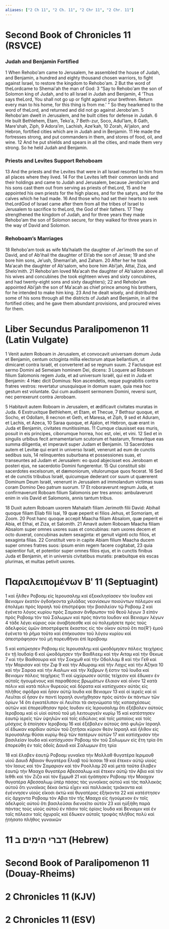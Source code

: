 ```yaml
---
aliases: ["2 Ch 11", "2 Ch. 11", "2 Chr 11", "2 Chr. 11"]
---
```



# Second Book of Chronicles 11 (RSVCE)

### Judah and Benjamin Fortified
1 When Rehoboʹam came to Jerusalem, he assembled the house of Judah, and Benjamin, a hundred and eighty thousand chosen warriors, to fight against Israel, to restore the kingdom to Rehoboʹam.
2 But the word of theLordcame to Shemaiʹah the man of God:
3 “Say to Rehoboʹam the son of Solomon king of Judah, and to all Israel in Judah and Benjamin,
4 ‘Thus says theLord, You shall not go up or fight against your brethren. Return every man to his home, for this thing is from me.’ ” So they hearkened to the word of theLord, and returned and did not go against Jeroboʹam.
5 Rehoboʹam dwelt in Jerusalem, and he built cities for defense in Judah.
6 He built Bethlehem, Etam, Tekoʹa,
7 Beth-zur, Soco, Adulʹlam,
8 Gath, Mareʹshah, Ziph,
9 Adoraʹim, Lachish, Azeʹkah,
10 Zorah, Aiʹjalon, and Hebron, fortified cities which are in Judah and in Benjamin.
11 He made the fortresses strong, and put commanders in them, and stores of food, oil, and wine.
12 And he put shields and spears in all the cities, and made them very strong. So he held Judah and Benjamin.
### Priests and Levites Support Rehoboam
13 And the priests and the Levites that were in all Israel resorted to him from all places where they lived.
14 For the Levites left their common lands and their holdings and came to Judah and Jerusalem, because Jeroboʹam and his sons cast them out from serving as priests of theLord,
15 and he appointed his own priests for the high places, and for the satyrs, and for the calves which he had made.
16 And those who had set their hearts to seek theLordGod of Israel came after them from all the tribes of Israel to Jerusalem to sacrifice to theLord, the God of their fathers.
17 They strengthened the kingdom of Judah, and for three years they made Rehoboʹam the son of Solomon secure, for they walked for three years in the way of David and Solomon.
### Rehoboam’s Marriages
18 Rehoboʹam took as wife Maʹhalath the daughter of Jerʹimoth the son of David, and of Abʹihail the daughter of Eliʹab the son of Jesse;
19 and she bore him sons, Jeʹush, Shemariʹah, and Zaham.
20 After her he took Maʹacah the daughter of Abʹsalom, who bore him Abiʹjah, Attai, Ziza, and Sheloʹmith.
21 Rehoboʹam loved Maʹacah the daughter of Abʹsalom above all his wives and concubines (he took eighteen wives and sixty concubines, and had twenty-eight sons and sixty daughters);
22 and Rehoboʹam appointed Abiʹjah the son of Maʹacah as chief prince among his brothers, for he intended to make him king.
23 And he dealt wisely, and distributed some of his sons through all the districts of Judah and Benjamin, in all the fortified cities; and he gave them abundant provisions, and procured wives for them.


# Liber Secundus Paralipomenon 11 (Latin Vulgate)

1 Venit autem Roboam in Jerusalem, et convocavit universam domum Juda et Benjamin, centum octoginta millia electorum atque bellantium, ut dimicaret contra Israël, et converteret ad se regnum suum.
2 Factusque est sermo Domini ad Semeiam hominem Dei, dicens:
3 Loquere ad Roboam filium Salomonis regem Juda, et ad universum Israël, qui est in Juda et Benjamin:
4 Hæc dicit Dominus: Non ascendetis, neque pugnabitis contra fratres vestros: revertatur unusquisque in domum suam, quia mea hoc gestum est voluntate. Qui cum audissent sermonem Domini, reversi sunt, nec perrexerunt contra Jeroboam.

5 Habitavit autem Roboam in Jerusalem, et ædificavit civitates muratas in Juda.
6 Exstruxitque Bethlehem, et Etam, et Thecue,
7 Bethsur quoque, et Socho, et Odollam,
8 necnon et Geth, et Maresa, et Ziph,
9 sed et Aduram, et Lachis, et Azeca,
10 Saraa quoque, et Ajalon, et Hebron, quæ erant in Juda et Benjamin, civitates munitissimas.
11 Cumque clausisset eas muris, posuit in eis principes, ciborumque horrea, hoc est, olei, et vini.
12 Sed et in singulis urbibus fecit armamentarium scutorum et hastarum, firmavitque eas summa diligentia, et imperavit super Judam et Benjamin.
13 Sacerdotes autem et Levitæ qui erant in universo Israël, venerunt ad eum de cunctis sedibus suis,
14 relinquentes suburbana et possessiones suas, et transeuntes ad Judam et Jerusalem: eo quod abjecisset eos Jeroboam et posteri ejus, ne sacerdotio Domini fungerentur.
15 Qui constituit sibi sacerdotes excelsorum, et dæmoniorum, vitulorumque quos fecerat.
16 Sed et de cunctis tribubus Israël, quicumque dederant cor suum ut quærerent Dominum Deum Israël, venerunt in Jerusalem ad immolandum victimas suas coram Domino Deo patrum suorum.
17 Et roboraverunt regnum Juda, et confirmaverunt Roboam filium Salomonis per tres annos: ambulaverunt enim in viis David et Salomonis, annis tantum tribus.

18 Duxit autem Roboam uxorem Mahalath filiam Jerimoth filii David: Abihail quoque filiam Eliab filii Isai,
19 quæ peperit ei filios Jehus, et Somoriam, et Zoom.
20 Post hanc quoque accepit Maacha filiam Absalom, quæ peperit ei Abia, et Ethai, et Ziza, et Salomith.
21 Amavit autem Roboam Maacha filiam Absalom super omnes uxores suas et concubinas: nam uxores decem et octo duxerat, concubinas autem sexaginta: et genuit viginti octo filios, et sexaginta filias.
22 Constituit vero in capite Abiam filium Maacha ducem super omnes fratres suos: ipsum enim regem facere cogitabat,
23 quia sapientior fuit, et potentior super omnes filios ejus, et in cunctis finibus Juda et Benjamin, et in universis civitatibus muratis: præbuitque eis escas plurimas, et multas petivit uxores.


# Παραλειπομένων Βʹ 11 (Septuagint)

1 καὶ ἦλθεν Ροβοαμ εἰς Ιερουσαλημ καὶ ἐξεκκλησίασεν τὸν Ιουδαν καὶ Βενιαμιν ἑκατὸν ὀγδοήκοντα χιλιάδας νεανίσκων ποιούντων πόλεμον καὶ ἐπολέμει πρὸς Ισραηλ τοῦ ἐπιστρέψαι τὴν βασιλείαν τῷ Ροβοαμ
2 καὶ ἐγένετο λόγος κυρίου πρὸς Σαμαιαν ἄνθρωπον τοῦ θεοῦ λέγων
3 εἰπὸν πρὸς Ροβοαμ τὸν τοῦ Σαλωμων καὶ πρὸς πάντα Ιουδαν καὶ Βενιαμιν λέγων
4 τάδε λέγει κύριος οὐκ ἀναβήσεσθε καὶ οὐ πολεμήσετε πρὸς τοὺς ἀδελφοὺς ὑμῶν ἀποστρέφετε ἕκαστος εἰς τὸν οἶκον αὐτοῦ ὅτι πα{R'} ἐμοῦ ἐγένετο τὸ ῥῆμα τοῦτο καὶ ἐπήκουσαν τοῦ λόγου κυρίου καὶ ἀπεστράφησαν τοῦ μὴ πορευθῆναι ἐπὶ Ιεροβοαμ

5 καὶ κατῴκησεν Ροβοαμ εἰς Ιερουσαλημ καὶ ᾠκοδόμησεν πόλεις τειχήρεις ἐν τῇ Ιουδαίᾳ
6 καὶ ᾠκοδόμησεν τὴν Βαιθλεεμ καὶ τὴν Αιταμ καὶ τὴν Θεκωε
7 καὶ τὴν Βαιθσουρα καὶ τὴν Σοκχωθ καὶ τὴν Οδολλαμ
8 καὶ τὴν Γεθ καὶ τὴν Μαρισαν καὶ τὴν Ζιφ
9 καὶ τὴν Αδωραιμ καὶ τὴν Λαχις καὶ τὴν Αζηκα
10 καὶ τὴν Σαραα καὶ τὴν Αιαλων καὶ τὴν Χεβρων ἥ ἐστιν τοῦ Ιουδα καὶ Βενιαμιν πόλεις τειχήρεις
11 καὶ ὠχύρωσεν αὐτὰς τείχεσιν καὶ ἔδωκεν ἐν αὐταῖς ἡγουμένους καὶ παραθέσεις βρωμάτων ἔλαιον καὶ οἶνον
12 κατὰ πόλιν καὶ κατὰ πόλιν θυρεοὺς καὶ δόρατα καὶ κατίσχυσεν αὐτὰς εἰς πλῆθος σφόδρα καὶ ἦσαν αὐτῷ Ιουδα καὶ Βενιαμιν
13 καὶ οἱ ἱερεῖς καὶ οἱ Λευῖται οἳ ἦσαν ἐν παντὶ Ισραηλ συνήχθησαν πρὸς αὐτὸν ἐκ πάντων τῶν ὁρίων
14 ὅτι ἐγκατέλιπον οἱ Λευῖται τὰ σκηνώματα τῆς κατασχέσεως αὐτῶν καὶ ἐπορεύθησαν πρὸς Ιουδαν εἰς Ιερουσαλημ ὅτι ἐξέβαλεν αὐτοὺς Ιεροβοαμ καὶ οἱ υἱοὶ αὐτοῦ τοῦ μὴ λειτουργεῖν κυρίῳ
15 καὶ κατέστησεν ἑαυτῷ ἱερεῖς τῶν ὑψηλῶν καὶ τοῖς εἰδώλοις καὶ τοῖς ματαίοις καὶ τοῖς μόσχοις ἃ ἐποίησεν Ιεροβοαμ
16 καὶ ἐξέβαλεν αὐτοὺς ἀπὸ φυλῶν Ισραηλ οἳ ἔδωκαν καρδίαν αὐτῶν τοῦ ζητῆσαι κύριον θεὸν Ισραηλ καὶ ἦλθον εἰς Ιερουσαλημ θῦσαι κυρίῳ θεῷ τῶν πατέρων αὐτῶν
17 καὶ κατίσχυσαν τὴν βασιλείαν Ιουδα καὶ κατίσχυσαν Ροβοαμ τὸν τοῦ Σαλωμων εἰς ἔτη τρία ὅτι ἐπορεύθη ἐν ταῖς ὁδοῖς Δαυιδ καὶ Σαλωμων ἔτη τρία

18 καὶ ἔλαβεν ἑαυτῷ Ροβοαμ γυναῖκα τὴν Μολλαθ θυγατέρα Ιεριμουθ υἱοῦ Δαυιδ Αβαιαν θυγατέρα Ελιαβ τοῦ Ιεσσαι
19 καὶ ἔτεκεν αὐτῷ υἱοὺς τὸν Ιαους καὶ τὸν Σαμαριαν καὶ τὸν Ροολλαμ
20 καὶ μετὰ ταῦτα ἔλαβεν ἑαυτῷ τὴν Μααχα θυγατέρα Αβεσσαλωμ καὶ ἔτεκεν αὐτῷ τὸν Αβια καὶ τὸν Ιεθθι καὶ τὸν Ζιζα καὶ τὸν Εμμωθ
21 καὶ ἠγάπησεν Ροβοαμ τὴν Μααχαν θυγατέρα Αβεσσαλωμ ὑπὲρ πάσας τὰς γυναῖκας αὐτοῦ καὶ τὰς παλλακὰς αὐτοῦ ὅτι γυναῖκας δέκα ὀκτὼ εἶχεν καὶ παλλακὰς τριάκοντα καὶ ἐγέννησεν υἱοὺς εἴκοσι ὀκτὼ καὶ θυγατέρας ἑξήκοντα
22 καὶ κατέστησεν εἰς ἄρχοντα Ροβοαμ τὸν Αβια τὸν τῆς Μααχα εἰς ἡγούμενον ἐν τοῖς ἀδελφοῖς αὐτοῦ ὅτι βασιλεῦσαι διενοεῖτο αὐτόν
23 καὶ ηὐξήθη παρὰ πάντας τοὺς υἱοὺς αὐτοῦ ἐν πᾶσιν τοῖς ὁρίοις Ιουδα καὶ Βενιαμιν καὶ ἐν ταῖς πόλεσιν ταῖς ὀχυραῖς καὶ ἔδωκεν αὐταῖς τροφὰς πλῆθος πολὺ καὶ ᾐτήσατο πλῆθος γυναικῶν


# 11 דברי הימים ב (Hebrew)


# Second Book of Paralipomenon 11 (Douay-Rheims)


# 2 Chronicles 11 (KJV)


# 2 Chronicles 11 (ESV)

